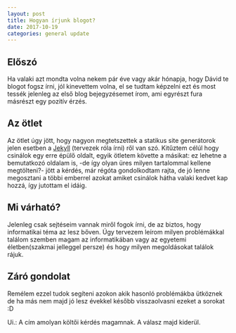 ```yaml
---
layout: post
title: Hogyan írjunk blogot?
date: 2017-10-19
categories: general update
---
```

## Előszó
Ha valaki azt mondta volna nekem pár éve vagy akár hónapja, hogy Dávid te blogot fogsz írni, jól kinevettem volna, el se tudtam képzelni ezt és most tessék jelenleg az első blog bejegyzésemet írom, ami egyrészt fura másrészt egy pozitív érzés.
## Az ötlet
Az ötlet úgy jött, hogy nagyon megtetszettek a statikus site generátorok jelen esetben a [Jekyll](https://jekyllrb.com/) (tervezek róla írni) ről van szó. Kitűztem célúl hogy csinálok egy erre épülő oldalt, egyik ötletem követte a másikat: ez lehetne a bemutatkozó oldalam is, -de így olyan üres milyen tartalommal kellene megtölteni?- jött a kérdés, már régóta gondolkodtam rajta, de jó lenne megosztani a többi emberrel azokat amiket csinálok hátha valaki kedvet kap hozzá, így jutottam el idáig.
## Mi várható?
Jelenleg csak sejtéseim vannak miről fogok írni, de az biztos, hogy informatikai téma az lesz bőven. Úgy tervezem leírom milyen problémákkal találom szemben magam az informatikában vagy az egyetemi életben(szakmai jelleggel persze) és hogy milyen megoldásokat találok rájuk.
## Záró gondolat
Remélem ezzel tudok segíteni azokon akik hasonló problémákba ütköznek de ha más nem majd jó lesz évekkel később visszaolvasni ezeket a sorokat :D

Ui.: A cím amolyan költői kérdés magamnak. A válasz majd kiderül.